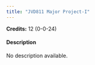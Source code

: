 ```yaml
---
title: "JVD811 Major Project-I"
---
```

**Credits:** 12 (0-0-24)

#### Description
No description available.
